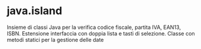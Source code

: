 # java.island
Insieme di classi Java per la verifica codice fiscale, partita IVA, EAN13, ISBN. Estensione interfaccia con doppia lista e tasti di selezione. Classe con metodi statici per la gestione delle date
